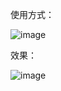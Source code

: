 使用方式：

![image](https://github.com/user-attachments/assets/4b057f3b-065b-4c5f-926d-7d2957be1eb0)

效果：

![image](https://github.com/user-attachments/assets/95de9c35-fd67-4ef1-a689-e4370c16722c)
